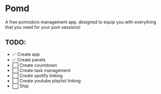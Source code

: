 # Pomd
A free pomodoro management app, designed to equip you with everything that you need for your pom sessions!

## TODO:
- ✅ Create app
- ✅ Create panels
- ⬜️ Create countdown
- ⬜️ Create task management
- ⬜️ Create spotify linking
- ⬜️ Create youtube playlist linking
- ⬜️ Ship